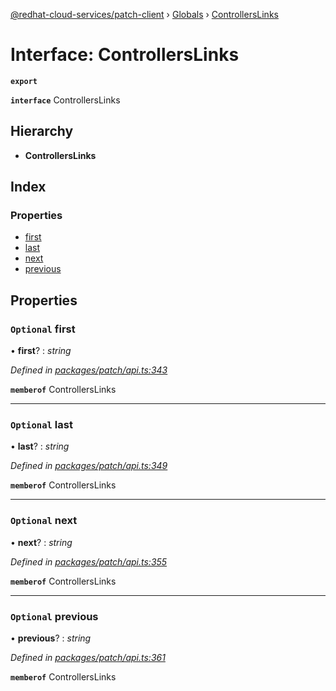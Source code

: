 [@redhat-cloud-services/patch-client](../README.md) › [Globals](../globals.md) › [ControllersLinks](controllerslinks.md)

# Interface: ControllersLinks

**`export`** 

**`interface`** ControllersLinks

## Hierarchy

* **ControllersLinks**

## Index

### Properties

* [first](controllerslinks.md#optional-first)
* [last](controllerslinks.md#optional-last)
* [next](controllerslinks.md#optional-next)
* [previous](controllerslinks.md#optional-previous)

## Properties

### `Optional` first

• **first**? : *string*

*Defined in [packages/patch/api.ts:343](https://github.com/RedHatInsights/javascript-clients/blob/fcfdd3c/packages/patch/api.ts#L343)*

**`memberof`** ControllersLinks

___

### `Optional` last

• **last**? : *string*

*Defined in [packages/patch/api.ts:349](https://github.com/RedHatInsights/javascript-clients/blob/fcfdd3c/packages/patch/api.ts#L349)*

**`memberof`** ControllersLinks

___

### `Optional` next

• **next**? : *string*

*Defined in [packages/patch/api.ts:355](https://github.com/RedHatInsights/javascript-clients/blob/fcfdd3c/packages/patch/api.ts#L355)*

**`memberof`** ControllersLinks

___

### `Optional` previous

• **previous**? : *string*

*Defined in [packages/patch/api.ts:361](https://github.com/RedHatInsights/javascript-clients/blob/fcfdd3c/packages/patch/api.ts#L361)*

**`memberof`** ControllersLinks
